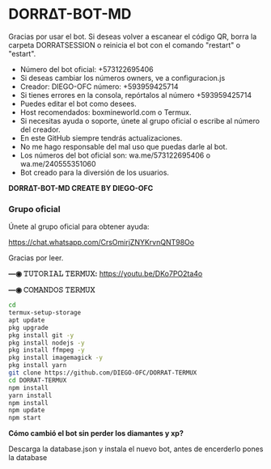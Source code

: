 # DORR∆T-BOT-MD

Gracias por usar el bot. Si deseas volver a escanear el código QR, borra la carpeta DORRATSESSION o reinicia el bot con el comando "restart" o "estart".

- Número del bot oficial: +573122695406
- Si deseas cambiar los números owners, ve a configuracion.js
- Creador: DIEGO-OFC número: +593959425714
- Si tienes errores en la consola, repórtalos al número +593959425714
- Puedes editar el bot como desees.
- Host recomendados: boxmineworld.com o Termux.
- Si necesitas ayuda o soporte, únete al grupo oficial o escribe al número del creador.
- En este GitHub siempre tendrás actualizaciones.
- No me hago responsable del mal uso que puedas darle al bot.
- Los números del bot oficial son: wa.me/573122695406 o wa.me/240555351060
- Bot creado para la diversión de los usuarios.

**DORR∆T-BOT-MD CREATE BY DIEGO-OFC**

### Grupo oficial

Únete al grupo oficial para obtener ayuda:

https://chat.whatsapp.com/CrsOmirjZNYKrvnQNT98Oo

Gracias por leer.

**—◉ 𝚃𝚄𝚃𝙾𝚁𝙸𝙰𝙻 𝚃𝙴𝚁𝙼𝚄𝚇:**
https://youtu.be/DKo7PO2ta4o

**—◉ 𝙲𝙾𝙼𝙰𝙽𝙳𝙾𝚂 𝚃𝙴𝚁𝙼𝚄𝚇**

```bash
cd
termux-setup-storage
apt update 
pkg upgrade 
pkg install git -y
pkg install nodejs -y
pkg install ffmpeg -y
pkg install imagemagick -y
pkg install yarn
git clone https://github.com/DIEGO-OFC/DORRAT-TERMUX
cd DORRAT-TERMUX 
npm install 
yarn install 
npm install
npm update
npm start
```

**Cómo cambió el bot sin perder los diamantes y xp?**

Descarga la database.json y instala el nuevo bot, antes de encerderlo pones la database